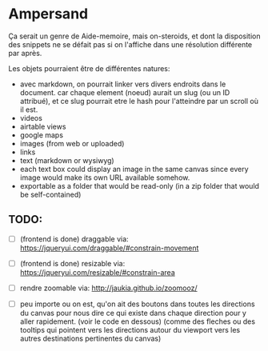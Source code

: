 # Ampersand

Ça serait un genre de Aide-memoire, mais on-steroids, et dont la disposition
des snippets ne se défait pas si on l'affiche dans une résolution différente
par après.

Les objets pourraient être de différentes natures:
- avec markdown, on pourrait linker vers divers endroits dans le document.
car chaque element (noeud) aurait un slug (ou un ID attribué), et ce slug pourrait etre le hash
pour l'atteindre par un scroll où il est.
- videos
- airtable views
- google maps
- images (from web or uploaded)
- links
- text (markdown or wysiwyg)
- each text box could display an image in the same canvas since every image
would make its own URL available somehow.
- exportable as a folder that would be read-only (in a zip folder that would
be self-contained)

## TODO:

- [ ] (frontend is done) draggable via: https://jqueryui.com/draggable/#constrain-movement

- [ ] (frontend is done) resizable via: https://jqueryui.com/resizable/#constrain-area

- [ ] rendre zoomable via: http://jaukia.github.io/zoomooz/

- [ ] peu importe ou on est, qu'on ait des boutons dans toutes les directions du
canvas pour nous dire ce qui existe dans chaque direction pour y aller
rapidement. (voir le code en dessous) (comme des fleches ou des tooltips qui
pointent vers les directions autour du viewport vers les autres destinations
pertinentes du canvas)

